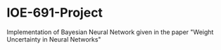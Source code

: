 # IOE-691-Project
Implementation of Bayesian Neural Network given in the paper "Weight Uncertainty in Neural Networks"
